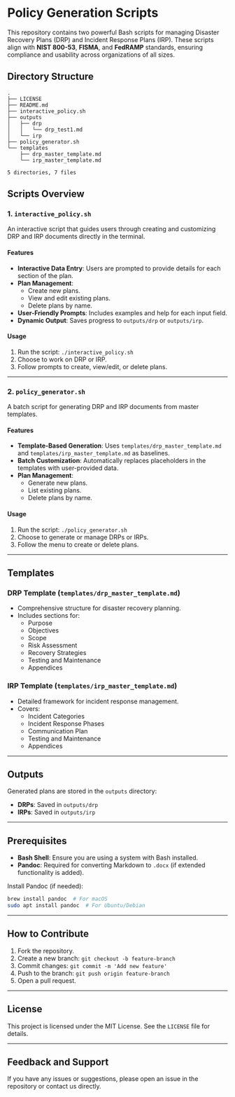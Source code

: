 # Policy Generation Scripts

This repository contains two powerful Bash scripts for managing Disaster Recovery Plans (DRP) and Incident Response Plans (IRP). These scripts align with **NIST 800-53**, **FISMA**, and **FedRAMP** standards, ensuring compliance and usability across organizations of all sizes.

## Directory Structure

```
.
├── LICENSE
├── README.md
├── interactive_policy.sh
├── outputs
│   ├── drp
│   │   └── drp_test1.md
│   └── irp
├── policy_generator.sh
└── templates
    ├── drp_master_template.md
    └── irp_master_template.md

5 directories, 7 files
```

## Scripts Overview

### 1. `interactive_policy.sh`
An interactive script that guides users through creating and customizing DRP and IRP documents directly in the terminal.

#### Features
- **Interactive Data Entry**: Users are prompted to provide details for each section of the plan.
- **Plan Management**:
  - Create new plans.
  - View and edit existing plans.
  - Delete plans by name.
- **User-Friendly Prompts**: Includes examples and help for each input field.
- **Dynamic Output**: Saves progress to `outputs/drp` or `outputs/irp`.

#### Usage
1. Run the script: `./interactive_policy.sh`
2. Choose to work on DRP or IRP.
3. Follow prompts to create, view/edit, or delete plans.

---

### 2. `policy_generator.sh`
A batch script for generating DRP and IRP documents from master templates.

#### Features
- **Template-Based Generation**: Uses `templates/drp_master_template.md` and `templates/irp_master_template.md` as baselines.
- **Batch Customization**: Automatically replaces placeholders in the templates with user-provided data.
- **Plan Management**:
  - Generate new plans.
  - List existing plans.
  - Delete plans by name.

#### Usage
1. Run the script: `./policy_generator.sh`
2. Choose to generate or manage DRPs or IRPs.
3. Follow the menu to create or delete plans.

---

## Templates
### DRP Template (`templates/drp_master_template.md`)
- Comprehensive structure for disaster recovery planning.
- Includes sections for:
  - Purpose
  - Objectives
  - Scope
  - Risk Assessment
  - Recovery Strategies
  - Testing and Maintenance
  - Appendices

### IRP Template (`templates/irp_master_template.md`)
- Detailed framework for incident response management.
- Covers:
  - Incident Categories
  - Incident Response Phases
  - Communication Plan
  - Testing and Maintenance
  - Appendices

---

## Outputs
Generated plans are stored in the `outputs` directory:

- **DRPs**: Saved in `outputs/drp`
- **IRPs**: Saved in `outputs/irp`

---

## Prerequisites
- **Bash Shell**: Ensure you are using a system with Bash installed.
- **Pandoc**: Required for converting Markdown to `.docx` (if extended functionality is added).

Install Pandoc (if needed):
```bash
brew install pandoc  # For macOS
sudo apt install pandoc  # For Ubuntu/Debian
```

---

## How to Contribute
1. Fork the repository.
2. Create a new branch: `git checkout -b feature-branch`
3. Commit changes: `git commit -m 'Add new feature'`
4. Push to the branch: `git push origin feature-branch`
5. Open a pull request.

---

## License
This project is licensed under the MIT License. See the `LICENSE` file for details.

---

## Feedback and Support
If you have any issues or suggestions, please open an issue in the repository or contact us directly.
